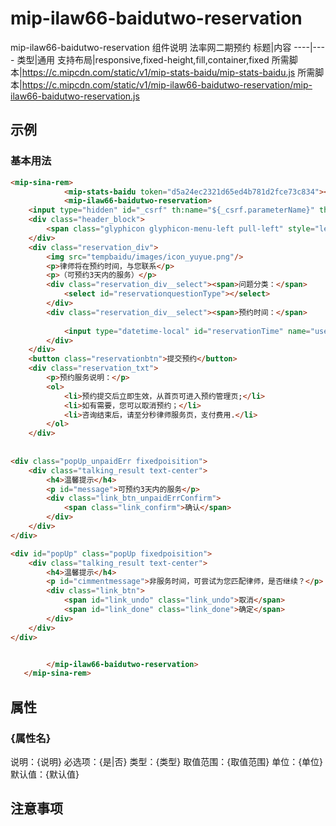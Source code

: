 # mip-ilaw66-baidutwo-reservation

mip-ilaw66-baidutwo-reservation 组件说明
法率网二期预约
标题|内容
----|----
类型|通用
支持布局|responsive,fixed-height,fill,container,fixed
所需脚本|https://c.mipcdn.com/static/v1/mip-stats-baidu/mip-stats-baidu.js
所需脚本|https://c.mipcdn.com/static/v1/mip-ilaw66-baidutwo-reservation/mip-ilaw66-baidutwo-reservation.js

## 示例

### 基本用法
```html
<mip-sina-rem>
			<mip-stats-baidu token="d5a24ec2321d65ed4b781d2fce73c834"></mip-stats-baidu>
			<mip-ilaw66-baidutwo-reservation>
    <input type="hidden" id="_csrf" th:name="${_csrf.parameterName}" th:value="${_csrf.token}" />
    <div class="header_block">
        <span class="glyphicon glyphicon-menu-left pull-left" style="left:5px" onclick="window.history.back(-1)"></span>我的预约
    </div>
    <div class="reservation_div">
        <img src="tempbaidu/images/icon_yuyue.png"/>
        <p>律师将在预约时间，与您联系</p>
        <p>（可预约3天内的服务）</p>
        <div class="reservation_div__select"><span>问题分类：</span>
            <select id="reservationquestionType"></select>
        </div>
        <div class="reservation_div__select"><span>预约时间：</span>
        	
            <input type="datetime-local" id="reservationTime" name="user_date"  />
        </div>
    </div>
    <button class="reservationbtn">提交预约</button>
    <div class="reservation_txt">
        <p>预约服务说明：</p>
        <ol>
            <li>预约提交后立即生效，从首页可进入预约管理页;</li>
            <li>如有需要，您可以取消预约；</li>
            <li>咨询结束后，请至分秒律师服务页，支付费用.</li>
        </ol>
    </div>
    
    
<div class="popUp_unpaidErr fixedpoisition">
    <div class="talking_result text-center">
        <h4>温馨提示</h4>
        <p id="message">可预约3天内的服务</p>
        <div class="link_btn_unpaidErrConfirm">
            <span class="link_confirm">确认</span>
        </div>
    </div>
</div>

<div id="popUp" class="popUp fixedpoisition">
    <div class="talking_result text-center">
        <h4>温馨提示</h4>
        <p id="cimmentmessage">非服务时间，可尝试为您匹配律师，是否继续？</p>
        <div class="link_btn">
            <span id="link_undo" class="link_undo">取消</span>
            <span id="link_done" class="link_done">确定</span>
        </div>
    </div>
</div>


		</mip-ilaw66-baidutwo-reservation>
   </mip-sina-rem>
```

## 属性

### {属性名}

说明：{说明}
必选项：{是|否}
类型：{类型}
取值范围：{取值范围}
单位：{单位}
默认值：{默认值}

## 注意事项

